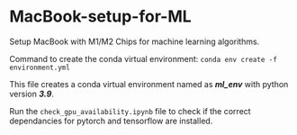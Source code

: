 # MacBook-setup-for-ML
Setup MacBook with M1/M2 Chips for machine learning algorithms.

Command to create the conda virtual environment: `conda env create -f environment.yml`

This file creates a conda virtual environment named as ***ml_env*** with python version ***3.9***.

Run the `check_gpu_availability.ipynb` file to check if the correct dependancies for pytorch and tensorflow are installed.